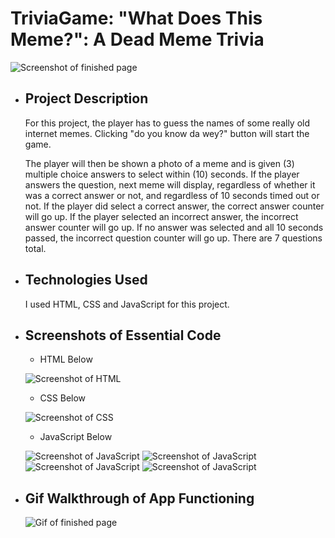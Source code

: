 # TriviaGame: "What Does This Meme?": A Dead Meme Trivia
  ![Screenshot of finished page](/assets/images/trivia-finished.jpg "Screenshot of finished page")

  * ## Project Description
    
    For this project, the player has to guess the names of some really old internet memes. Clicking "do you know da wey?" button will start the game. 
    
    The player will then be shown a photo of a meme and is given (3) multiple choice answers to select within (10) seconds. If the player answers the question, next meme will display, regardless of whether it was a correct answer or not, and regardless of 10 seconds timed out or not. If the player did select a correct answer, the correct answer counter will go up. If the player selected an incorrect answer, the incorrect answer counter will go up. If no answer was selected and all 10 seconds passed, the incorrect question counter will go up. There are 7 questions total.
  
  * ## Technologies Used

    I used HTML, CSS and JavaScript for this project.

  * ## Screenshots of Essential Code
    * HTML Below

    ![Screenshot of HTML](/assets/images/trivia-html.jpg "Screenshot of HTML")
    
    * CSS Below
    
    ![Screenshot of CSS](/assets/images/trivia-css.jpg "Screenshot of CSS")

    * JavaScript Below

    ![Screenshot of JavaScript](/assets/images/trivia-js1.jpg "Screenshot of JavaScript")
    ![Screenshot of JavaScript](/assets/images/trivia-js2.jpg "Screenshot of JavaScript")
    ![Screenshot of JavaScript](/assets/images/trivia-js3.jpg "Screenshot of JavaScript")
    ![Screenshot of JavaScript](/assets/images/trivia-js4.jpg "Screenshot of JavaScript")
        
  * ## Gif Walkthrough of App Functioning 
    
    ![Gif of finished page](/assets/images/trivia-gif.gif "Gif of finished page")
